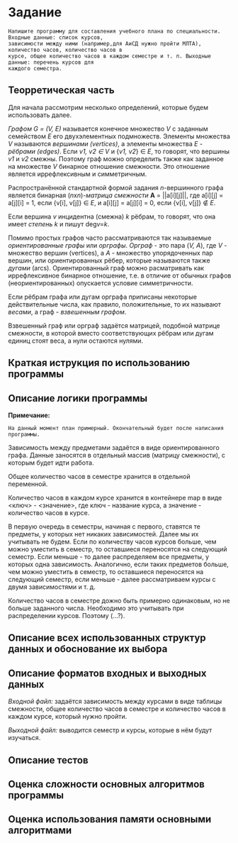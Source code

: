# Задание
```
Напишите программу для составления учебного плана по специальности. Входные данные: список курсов, 
зависимости между ними (например,для АиСД нужно пройти МЛТА), количество часов, количество часов в
курсе, общее количество часов в каждом семестре и т. п. Выходные данные: перечень курсов для
каждого семестра.
```
## Теорретическая часть
Для начала рассмотрим несколько определений, которые будем использовать далее.

*Графом G = (V, E)* называется конечное множество *V* с заданным семейством *E* его двухэлементных подмножеств. Элементы множества *V* называются *вершинами (vertices)*, а элементы множества *E* - *рёбрами (edges)*. Если *v1, v2 ∈ V* и {*v1, v2*} ∈ *E*, то говорят, что вершины *v1* и *v2* смежны. Поэтому граф можно определить также как заданное на множестве *V* бинарное отношение смежности. Это отношение является иррефлексивным и симметричным.

Распространённой стандартной формой задания *n*-вершинного графа является бинарная (*n*x*n*)-*матрица смежности* **A** = ||a[i][j]||, где a[i][j] = a[j][i] = 1, если {v[i], v[j]} ∈ *E*, и a[i][j] = a[j][i] = 0, если {v[i], v[j]} ∉ *E*.

Если вершина *v* инцидентна (смежна) *k* рёбрам, то говорят, что она имеет *степень k* и пишут deg*v=k*.

Помимо простых графов часто рассматриваются так называемые *ориентированные графы* или *орграфы*.
*Орграф* - это пара (*V, A*), где *V* - множество вершин (vertices), а *A* - множество упорядоченных пар вершин, или ориентированных рёбер, которые называются также *дугами* (arcs). Ориентированный граф можно расматривать как иррефлексивное бинарное отношение, т.е. в отличие от обычных графов (неориентированных) опускается условие симметричности.

Если рёбрам графа или дугам орграфа приписаны некоторые действительные числа, как правило, положительные, то их называют *весами*, а граф - *взвешенным графом*.

Взвешенный граф или орграф задаётся матрицей, подобной матрице смежности, в которой вместо соответствующих рёбрам или дугам единиц стоят веса, а нули остаются нулями.

## Краткая иструкция по использованию программы

## Описание логики программы
**Примечание:**
```
На данный момент план примерный. Окончательный будет после написания программы.
```
Зависимость между предметами задаётся в виде ориентированного графа. Данные заносятся в отдельный массив (матрицу смежности), с которым будет идти работа. 

Общее количество часов в семестре хранится в отдельной переменной.

Количество часов в каждом курсе хранится в контейнере map в виде <ключ> - <значение>, где ключ - название курса, а значение - количество часов в курсе.

В первую очередь в семеcтры, начиная с первого, ставятся те предметы, у которых нет никаких зависимостей. Далее мы их учитывать не будем. Если по количеству часов курсов больше, чем можно уместить в семестр, то оставшиеся переносятся на следующий семестр. Если меньше - то далее распределяем все предметы, у которых одна зависимость. Аналогично, если таких предметов больше, чем можно уместить в семестр, то оставшиеся переносятся на следующий семестр, если меньше - далее рассматриваем курсы с двумя зависимостями и т. д. 

Количество часов в семестре дожно быть примерно одинаковым, но не больше заданного числа. Необходимо это учитывать при распределении курсов. Поэтому (...?).

## Описание всех использованных структур данных и обоснование их выбора

## Описание форматов входных и выходных данных
*Входной файл:* задаётся зависимость между курсами в виде таблицы смежности, общее количество часов в семестре и количество часов в каждом курсе, который нужно пройти.

*Выходной файл:* выводится семестр и курсы, которые в нём будут изучаться.

## Описание тестов

## Оценка сложности основных алгоритмов программы

## Оценка использования памяти основными алгоритмами
